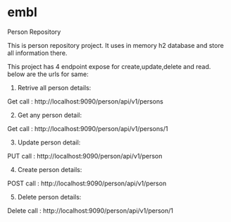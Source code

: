 # embl
Person Repository


This is person repository project. It uses in memory h2 database and store all information there.

This project has 4 endpoint expose for create,update,delete and read. below are the urls for same:

1. Retrive all person details:

 Get call : http://localhost:9090/person/api/v1/persons
  
2. Get any person detail:

Get call : http://localhost:9090/person/api/v1/persons/1

3. Update person detail:

PUT call : http://localhost:9090/person/api/v1/person

4. Create person details:

POST call : http://localhost:9090/person/api/v1/person

5. Delete person details:

Delete call : http://localhost:9090/person/api/v1/person/1

